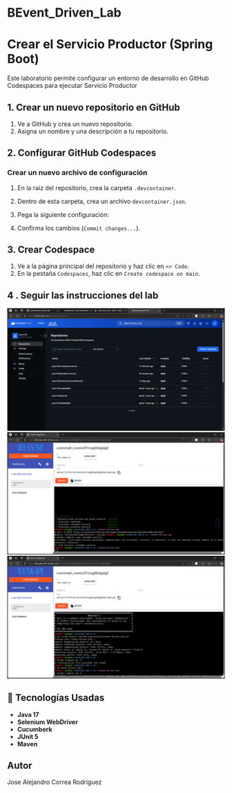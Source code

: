 # BEvent_Driven_Lab

# Crear el Servicio Productor (Spring Boot)

Este laboratorio permite configurar un entorno de desarrollo en GitHub Codespaces para ejecutar Servicio Productor

## 1. Crear un nuevo repositorio en GitHub
1. Ve a GitHub y crea un nuevo repositorio.
2. Asigna un nombre y una descripción a tu repositorio.

## 2. Configurar GitHub Codespaces
### Crear un nuevo archivo de configuración
1. En la raíz del repositorio, crea la carpeta `.devcontainer`.
2. Dentro de esta carpeta, crea un archivo `devcontainer.json`.
3. Pega la siguiente configuración:


4. Confirma los cambios (`Commit changes...`).

## 3. Crear Codespace
1. Ve a la página principal del repositorio y haz clic en `<> Code`.
2. En la pestaña `Codespaces`, haz clic en `Create codespace on main`.

## 4 . Seguir las instrucciones del lab
![](./img/parte3.png)<br>
![](./img/parte1.png)<br>
![](./img/parte2.png)<br>

## 🚀 Tecnologías Usadas
- **Java 17**
- **Selenium WebDriver**
- **Cucumberk**
- **JUnit 5**
- **Maven**

## Autor

Jose Alejandro Correa Rodriguez


